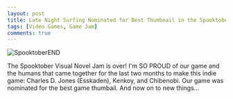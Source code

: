 ```yaml
---
layout: post
title: Late Night Surfing Nominated for Best Thumbnail in the Spooktober Visual Novel Jam 
tags: [Video Games, Game Jam]
comments: true
---
```


![SpooktoberEND](https://github.com/user-attachments/assets/d24210d1-8f54-4f17-9196-ddd4fa86a39a)

The Spooktober Visual Novel Jam is over! I'm SO PROUD of our game and the humans that came together for the last two months to make this indie game: Charles D. Jones (Esskaden), Kenkoy, and Chibenobi. Our game was nominated for the best game thumbail. And now on to new things...

